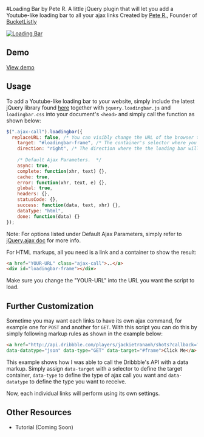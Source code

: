 #Loading Bar by Pete R.
A little jQuery plugin that will let you add a Youtube-like loading bar to all your ajax links 
Created by [Pete R.](http://www.thepetedesign.com), Founder of [BucketListly](http://www.bucketlistly.com)

[![Loading Bar](http://www.thepetedesign.com/images/loading_bar_image.png "Loading Bar")](http://www.thepetedesign.com/demos/youtube_loadingbar_demo.html)


## Demo
[View demo](http://www.thepetedesign.com/demos/youtube_loadingbar_demo.html)

## Usage
To add a Youtube-like loading bar to your website, simply include the latest jQuery library found [here](http://jquery.com/download/) together with `jquery.loadingbar.js` and `loadingbar.css` into your document's `<head>` and simply call the function as shown below:
  
````javascript
$(".ajax-call").loadingbar({
  replaceURL: false, /* You can visibly change the URL of the browser to reflect the clicked links by toggling this to true. Default is false. May not work in old browsers. */
	target: "#loadingbar-frame", /* The container's selector where you want the ajax result to appear. Default is #loadingbar-frame */
	direction: "right", /* The direction where the the loading bar will progress. Default is right. */
	
	/* Default Ajax Parameters.  */
	async: true, 
	complete: function(xhr, text) {},
	cache: true,
	error: function(xhr, text, e) {},
	global: true,
	headers: {},
	statusCode: {},
	success: function(data, text, xhr) {},
	dataType: "html",
	done: function(data) {}
});
````
Note: For options listed under Default Ajax Parameters, simply refer to [jQuery.ajax doc](http://api.jquery.com/jQuery.ajax/) for more info. 

For HTML markups, all you need is a link and a container to show the result:
  
````html
<a href="YOUR-URL" class="ajax-call">..</a>
<div id="loadingbar-frame"></div>
````
Make sure you change the "YOUR-URL" into the URL you want the script to load. 


## Further Customization
Sometime you may want each links to have its own ajax command, for example one for `POST` and another for `GET`. With this script you can do this by simply following markup rules as shown in the example below:

````html
<a href="http://api.dribbble.com/players/jackietrananh/shots?callback=?" 
data-datatype="json" data-type="GET" data-target="#frame">Click Me</a>
````
This example shows how I was able to call the Dribbble's API with a data markup. Simply assign `data-target` with a selector to define the target container, `data-type` to define the type of ajax call you want and `data-datatype` to define the type you want to receive. 

Now, each individual links will perform using its own settings.

## Other Resources
- Tutorial (Coming Soon)

